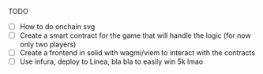TODO
- [ ] How to do onchain svg
- [ ] Create a smart contract for the game that will handle the logic (for now only two players)
- [ ] Create a frontend in solid with wagmi/viem to interact with the contracts
- [ ] Use infura, deploy to Linea, bla bla to easily win 5k lmao